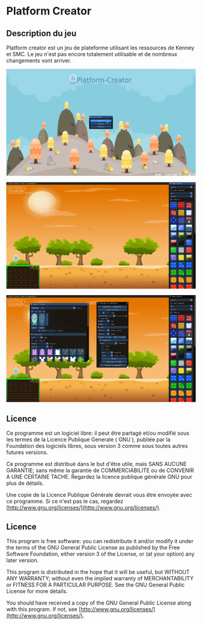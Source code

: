 # Platform Creator

## Description du jeu
Platform creator est un jeu de plateforme utilisant les ressources de Kenney et SMC. Le jeu n'est pas encore totalement utilisable et de nombreux changements vont arriver.

![Menu principal](FAQ/mainmenu.png)

![Editeur de niveau](FAQ/editor.png)

![Editeur de niveau 2](FAQ/editor_1.png)

## Licence

Ce programme est un logiciel libre: il peut être partagé et/ou modifié sous les termes de la Licence Publique Generale ( GNU ), publiée par la Foundation des logiciels libres, sous version 3 comme sous toutes autres futures versions.

Ce programme est distribué dans le but d'être utile, mais SANS AUCUNE GARANTIE; sans même la garantie de COMMERCIABILITE ou de CONVENIR A UNE CERTAINE TACHE. Regardez la licence publique générale GNU pour plus de détails.

Une copie de la Licence Publique Générale devrait vous être envoyée avec ce programme. Si ce n'est pas le cas, regardez [http://www.gnu.org/licenses/](http://www.gnu.org/licenses/).


## Licence

This program is free software: you can redistribute it and/or modify it under the terms of the GNU General Public License as published by the Free Software Foundation, either version 3 of the License, or (at your option) any later version.

This program is distributed in the hope that it will be useful, but WITHOUT ANY WARRANTY; without even the implied warranty of MERCHANTABILITY or FITNESS FOR A PARTICULAR PURPOSE. See the GNU General Public License for more details.

You should have received a copy of the GNU General Public License along with this program. If not, see [http://www.gnu.org/licenses/](http://www.gnu.org/licenses/).
